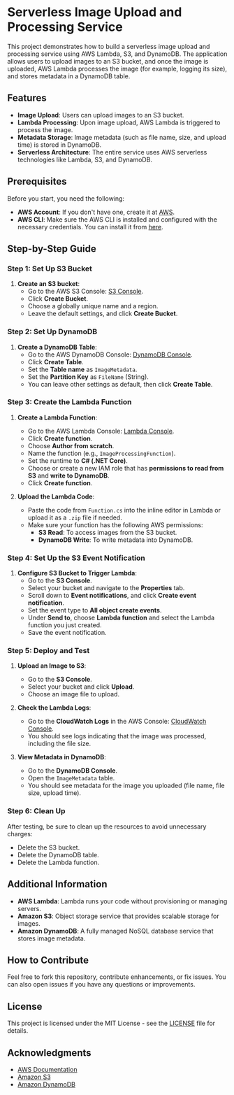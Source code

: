 # Serverless Image Upload and Processing Service

This project demonstrates how to build a serverless image upload and processing service using AWS Lambda, S3, and DynamoDB. The application allows users to upload images to an S3 bucket, and once the image is uploaded, AWS Lambda processes the image (for example, logging its size), and stores metadata in a DynamoDB table.

## Features
- **Image Upload**: Users can upload images to an S3 bucket.
- **Lambda Processing**: Upon image upload, AWS Lambda is triggered to process the image.
- **Metadata Storage**: Image metadata (such as file name, size, and upload time) is stored in DynamoDB.
- **Serverless Architecture**: The entire service uses AWS serverless technologies like Lambda, S3, and DynamoDB.

## Prerequisites
Before you start, you need the following:
- **AWS Account**: If you don't have one, create it at [AWS](https://aws.amazon.com/).
- **AWS CLI**: Make sure the AWS CLI is installed and configured with the necessary credentials. You can install it from [here](https://aws.amazon.com/cli/).

## Step-by-Step Guide

### Step 1: Set Up S3 Bucket
1. **Create an S3 bucket**:
   - Go to the AWS S3 Console: [S3 Console](https://s3.console.aws.amazon.com/s3).
   - Click **Create Bucket**.
   - Choose a globally unique name and a region.
   - Leave the default settings, and click **Create Bucket**.

### Step 2: Set Up DynamoDB
1. **Create a DynamoDB Table**:
   - Go to the AWS DynamoDB Console: [DynamoDB Console](https://console.aws.amazon.com/dynamodb).
   - Click **Create Table**.
   - Set the **Table name** as `ImageMetadata`.
   - Set the **Partition Key** as `FileName` (String).
   - You can leave other settings as default, then click **Create Table**.

### Step 3: Create the Lambda Function
1. **Create a Lambda Function**:
   - Go to the AWS Lambda Console: [Lambda Console](https://console.aws.amazon.com/lambda).
   - Click **Create function**.
   - Choose **Author from scratch**.
   - Name the function (e.g., `ImageProcessingFunction`).
   - Set the runtime to **C# (.NET Core)**.
   - Choose or create a new IAM role that has **permissions to read from S3** and **write to DynamoDB**.
   - Click **Create function**.

2. **Upload the Lambda Code**:
   - Paste the code from `Function.cs` into the inline editor in Lambda or upload it as a `.zip` file if needed.
   - Make sure your function has the following AWS permissions:
     - **S3 Read**: To access images from the S3 bucket.
     - **DynamoDB Write**: To write metadata into DynamoDB.

### Step 4: Set Up the S3 Event Notification
1. **Configure S3 Bucket to Trigger Lambda**:
   - Go to the **S3 Console**.
   - Select your bucket and navigate to the **Properties** tab.
   - Scroll down to **Event notifications**, and click **Create event notification**.
   - Set the event type to **All object create events**.
   - Under **Send to**, choose **Lambda function** and select the Lambda function you just created.
   - Save the event notification.

### Step 5: Deploy and Test
1. **Upload an Image to S3**:
   - Go to the **S3 Console**.
   - Select your bucket and click **Upload**.
   - Choose an image file to upload.

2. **Check the Lambda Logs**:
   - Go to the **CloudWatch Logs** in the AWS Console: [CloudWatch Console](https://console.aws.amazon.com/cloudwatch).
   - You should see logs indicating that the image was processed, including the file size.

3. **View Metadata in DynamoDB**:
   - Go to the **DynamoDB Console**.
   - Open the `ImageMetadata` table.
   - You should see metadata for the image you uploaded (file name, file size, upload time).

### Step 6: Clean Up
After testing, be sure to clean up the resources to avoid unnecessary charges:
- Delete the S3 bucket.
- Delete the DynamoDB table.
- Delete the Lambda function.

## Additional Information
- **AWS Lambda**: Lambda runs your code without provisioning or managing servers.
- **Amazon S3**: Object storage service that provides scalable storage for images.
- **Amazon DynamoDB**: A fully managed NoSQL database service that stores image metadata.

## How to Contribute
Feel free to fork this repository, contribute enhancements, or fix issues. You can also open issues if you have any questions or improvements.

## License
This project is licensed under the MIT License - see the [LICENSE](LICENSE) file for details.

## Acknowledgments
- [AWS Documentation](https://aws.amazon.com/documentation/)
- [Amazon S3](https://aws.amazon.com/s3/)
- [Amazon DynamoDB](https://aws.amazon.com/dynamodb/)
